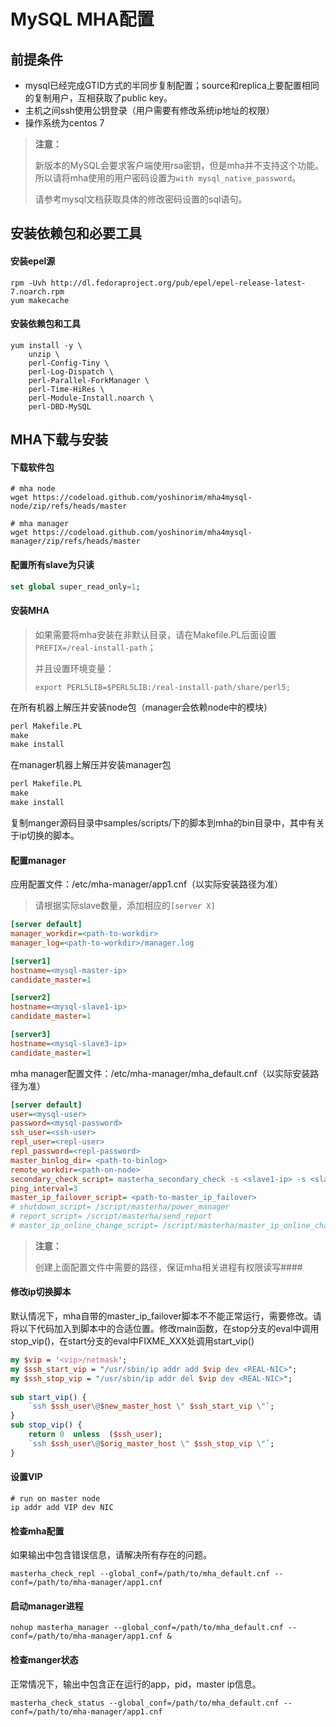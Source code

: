 # MySQL MHA配置

## 前提条件

 * mysql已经完成GTID方式的半同步复制配置；source和replica上要配置相同的复制用户，互相获取了public key。
 * 主机之间ssh使用公钥登录（用户需要有修改系统ip地址的权限）
 * 操作系统为centos 7

> **注意：**
>
> 新版本的MySQL会要求客户端使用rsa密钥，但是mha并不支持这个功能。所以请将mha使用的用户密码设置为`with mysql_native_password`。
>
> 请参考mysql文档获取具体的修改密码设置的sql语句。

## 安装依赖包和必要工具

#### 安装epel源
```shell
rpm -Uvh http://dl.fedoraproject.org/pub/epel/epel-release-latest-7.noarch.rpm
yum makecache
```

#### 安装依赖包和工具
```shell
yum install -y \
	unzip \
	perl-Config-Tiny \
	perl-Log-Dispatch \
	perl-Parallel-ForkManager \
	perl-Time-HiRes \
	perl-Module-Install.noarch \
	perl-DBD-MySQL
```

## MHA下载与安装

#### 下载软件包

```shell
# mha node
wget https://codeload.github.com/yoshinorim/mha4mysql-node/zip/refs/heads/master

# mha manager
wget https://codeload.github.com/yoshinorim/mha4mysql-manager/zip/refs/heads/master
```

#### 配置所有slave为只读

```sql
set global super_read_only=1;
```

#### 安装MHA

> 如果需要将mha安装在非默认目录，请在Makefile.PL后面设置`PREFIX=/real-install-path`；
>
> 并且设置环境变量：
>
> `export PERL5LIB=$PERL5LIB:/real-install-path/share/perl5;`

在所有机器上解压并安装node包（manager会依赖node中的模块）

```perl
perl Makefile.PL
make
make install
```

在manager机器上解压并安装manager包

```perl
perl Makefile.PL
make
make install
```

复制manger源码目录中samples/scripts/下的脚本到mha的bin目录中，其中有关于ip切换的脚本。

#### 配置manager

应用配置文件：/etc/mha-manager/app1.cnf（以实际安装路径为准）

> 请根据实际slave数量，添加相应的`[server X]`

```ini
[server default]
manager_workdir=<path-to-workdir>
manager_log=<path-to-workdir>/manager.log

[server1]
hostname=<mysql-master-ip>
candidate_master=1

[server2]
hostname=<mysql-slave1-ip>
candidate_master=1

[server3]
hostname=<mysql-slave3-ip>
candidate_master=1
```
mha manager配置文件：/etc/mha-manager/mha_default.cnf（以实际安装路径为准）

```ini
[server default]
user=<mysql-user>
password=<mysql-password>
ssh_user=<ssh-user>
repl_user=<repl-user>
repl_password=<repl-password>
master_binlog_dir= <path-to-binlog>
remote_workdir=<path-on-node>
secondary_check_script= masterha_secondary_check -s <slave1-ip> -s <slave2-ip>
ping_interval=3 
master_ip_failover_script= <path-to-master_ip_failover>
# shutdown_script= /script/masterha/power_manager
# report_script= /script/masterha/send_report
# master_ip_online_change_script= /script/masterha/master_ip_online_change
```

>**注意：**
>
>创建上面配置文件中需要的路径，保证mha相关进程有权限读写#### 

#### 修改ip切换脚本

默认情况下，mha自带的master_ip_failover脚本不不能正常运行，需要修改。请将以下代码加入到脚本中的合适位置。修改main函数，在stop分支的eval中调用stop_vip()，在start分支的eval中FIXME_XXX处调用start_vip()

```perl
my $vip = '<vip>/netmask';
my $ssh_start_vip = "/usr/sbin/ip addr add $vip dev <REAL-NIC>";
my $ssh_stop_vip = "/usr/sbin/ip addr del $vip dev <REAL-NIC>";
		
sub start_vip() {
	`ssh $ssh_user\@$new_master_host \" $ssh_start_vip \"`;
}
sub stop_vip() {
	return 0  unless  ($ssh_user);
	`ssh $ssh_user\@$orig_master_host \" $ssh_stop_vip \"`;
}
````

#### 设置VIP

```shell
# run on master node
ip addr add VIP dev NIC
```

#### 检查mha配置

如果输出中包含错误信息，请解决所有存在的问题。

```shell
masterha_check_repl --global_conf=/path/to/mha_default.cnf --conf=/path/to/mha-manager/app1.cnf
```

#### 启动manager进程

```shell
nohup masterha_manager --global_conf=/path/to/mha_default.cnf --conf=/path/to/mha-manager/app1.cnf &
```

#### 检查manger状态

正常情况下，输出中包含正在运行的app，pid，master ip信息。

```shell
masterha_check_status --global_conf=/path/to/mha_default.cnf --conf=/path/to/mha-manager/app1.cnf
```

